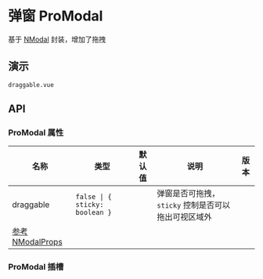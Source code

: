 # 弹窗 ProModal
基于 [NModal](https://www.naiveui.com/zh-CN/os-theme/components/modal) 封装，增加了拖拽

## 演示

```demo
draggable.vue
```

## API
### ProModal 属性
| 名称 | 类型 | 默认值 | 说明 | 版本 |
| --- | --- | --- | --- | --- |
| draggable | `false \| { sticky: boolean }` |  | 弹窗是否可拖拽，`sticky` 控制是否可以拖出可视区域外 | |
| [参考 NModalProps](https://www.naiveui.com/zh-CN/os-theme/components/modal#Modal-Props) |  | |  |  |

### ProModal 插槽
